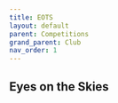 ```yaml
---
title: EOTS
layout: default
parent: Competitions
grand_parent: Club
nav_order: 1
---
```


## Eyes on the Skies
